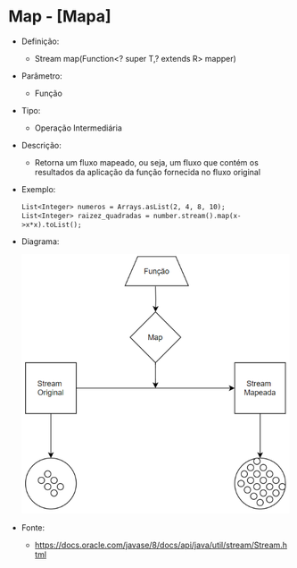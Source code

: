 # Map - [Mapa]

- Definição: 
    - <R> Stream<R> map(Function<? super T,? extends R> mapper)

- Parâmetro:
    - Função

- Tipo: 
    - Operação Intermediária

- Descrição:
    - Retorna um fluxo mapeado, ou seja, um fluxo que contém os resultados da aplicação da função fornecida no fluxo original 

- Exemplo: 
    ```
    List<Integer> numeros = Arrays.asList(2, 4, 8, 10);
    List<Integer> raizez_quadradas = number.stream().map(x->x*x).toList();
    ```
- Diagrama:

    ![Map](../images/04_map.png)

- Fonte: 
    - https://docs.oracle.com/javase/8/docs/api/java/util/stream/Stream.html